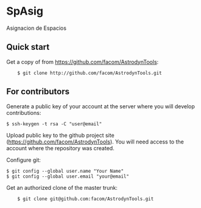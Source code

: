 SpAsig
======

Asignacion de Espacios

Quick start
-----------

Get a copy of from https://github.com/facom/AstrodynTools:

        $ git clone http://github.com/facom/AstrodynTools.git


For contributors
----------------

Generate a public key of your account at the server where you will
develop contributions:
	
	$ ssh-keygen -t rsa -C "user@email"

Upload public key to the github project site
(https://github.com/facom/AstrodynTools). You will need access to the
account where the repository was created.

Configure git:

	$ git config --global user.name "Your Name"
	$ git config --global user.email "your@email"

Get an authorized clone of the master trunk:

        $ git clone git@github.com:facom/AstrodynTools.git
